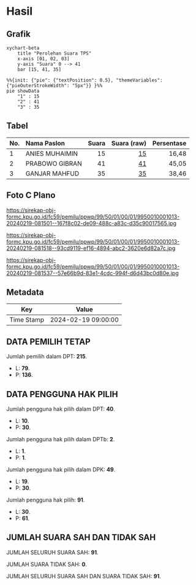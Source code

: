 # Hasil

## Grafik

```mermaid
xychart-beta
    title "Perolehan Suara TPS"
    x-axis [01, 02, 03]
    y-axis "Suara" 0 --> 41
    bar [15, 41, 35]
```

```mermaid
%%{init: {"pie": {"textPosition": 0.5}, "themeVariables": {"pieOuterStrokeWidth": "5px"}} }%%
pie showData
    "1" : 15
    "2" : 41
    "3" : 35
```

## Tabel

| No. | Nama Paslon    | Suara | Suara (raw) | Persentase |
|:--- |:-------------- | -----:| -----------:| ----------:|
| 1   | ANIES MUHAIMIN | 15    | [15][p-1]   | 16,48      |
| 2   | PRABOWO GIBRAN | 41    | [41][p-2]   | 45,05      |
| 3   | GANJAR MAHFUD  | 35    | [35][p-3]   | 38,46      |


[p-1]: https://github.com/gigit-pemilu/pemilu-2024-99-luar-negeri/blob/main/pilpres/hitung-suara/sub/99-luar-negeri/sub/50-houston-amerika-serikat/sub/01-houston-amerika-serikat/sub/0001-houston-amerika-serikat/sub/013-ksk-009/sub/paslon-1.txt
[p-2]: https://github.com/gigit-pemilu/pemilu-2024-99-luar-negeri/blob/main/pilpres/hitung-suara/sub/99-luar-negeri/sub/50-houston-amerika-serikat/sub/01-houston-amerika-serikat/sub/0001-houston-amerika-serikat/sub/013-ksk-009/sub/paslon-2.txt
[p-3]: https://github.com/gigit-pemilu/pemilu-2024-99-luar-negeri/blob/main/pilpres/hitung-suara/sub/99-luar-negeri/sub/50-houston-amerika-serikat/sub/01-houston-amerika-serikat/sub/0001-houston-amerika-serikat/sub/013-ksk-009/sub/paslon-3.txt

## Foto C Plano

https://sirekap-obj-formc.kpu.go.id/fc59/pemilu/ppwp/99/50/01/00/01/9950010001013-20240219-081501--167f8c02-de09-488c-a83c-d35c90017565.jpg

https://sirekap-obj-formc.kpu.go.id/fc59/pemilu/ppwp/99/50/01/00/01/9950010001013-20240219-081518--93cd9119-ef16-4894-abc2-3620e6d82a7c.jpg

https://sirekap-obj-formc.kpu.go.id/fc59/pemilu/ppwp/99/50/01/00/01/9950010001013-20240219-081537--57e66b9d-83e1-4cdc-994f-d6d43bc0d80e.jpg


## Metadata

| Key        | Value               |
| ---------- | ------------------- |
| Time Stamp | 2024-02-19 09:00:00 |


## DATA PEMILIH TETAP

Jumlah pemilih dalam DPT: **215**.
 * L: **79**.
 * P: **136**.

## DATA PENGGUNA HAK PILIH

Jumlah pengguna hak pilih dalam DPT: **40**.
 * L: **10**.
 * P: **30**.

Jumlah pengguna hak pilih dalam DPTb: **2**.
 * L: **1**.
 * P: **1**.

Jumlah pengguna hak pilih dalam DPK: **49**.
 * L: **19**.
 * P: **30**.

Jumlah pengguna hak pilih: **91**.
 * L: **30**.
 * P: **61**.

## JUMLAH SUARA SAH DAN TIDAK SAH

JUMLAH SELURUH SUARA SAH: **91**.

JUMLAH SUARA TIDAK SAH: **0**.

JUMLAH SELURUH SUARA SAH DAN SUARA TIDAK SAH: **91**.


